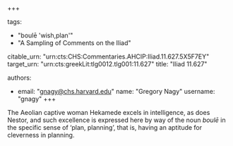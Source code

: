 +++

tags:
- "boulē &#39;wish,plan&#39;"
- "A Sampling of Comments on the Iliad"

citable_urn: "urn:cts:CHS:Commentaries.AHCIP:Iliad.11.627.5X5F7EY"
target_urn: "urn:cts:greekLit:tlg0012.tlg001:11.627"
title: "Iliad 11.627"

authors:
- email: "gnagy@chs.harvard.edu"
  name: "Gregory Nagy"
  username: "gnagy"
+++

<p>The Aeolian captive woman Hekamede excels in intelligence, as does Nestor, and such excellence is expressed here by way of the noun <em>boulē</em> in the specific sense of ‘plan, planning’, that is, having an aptitude for cleverness in planning.</p>
